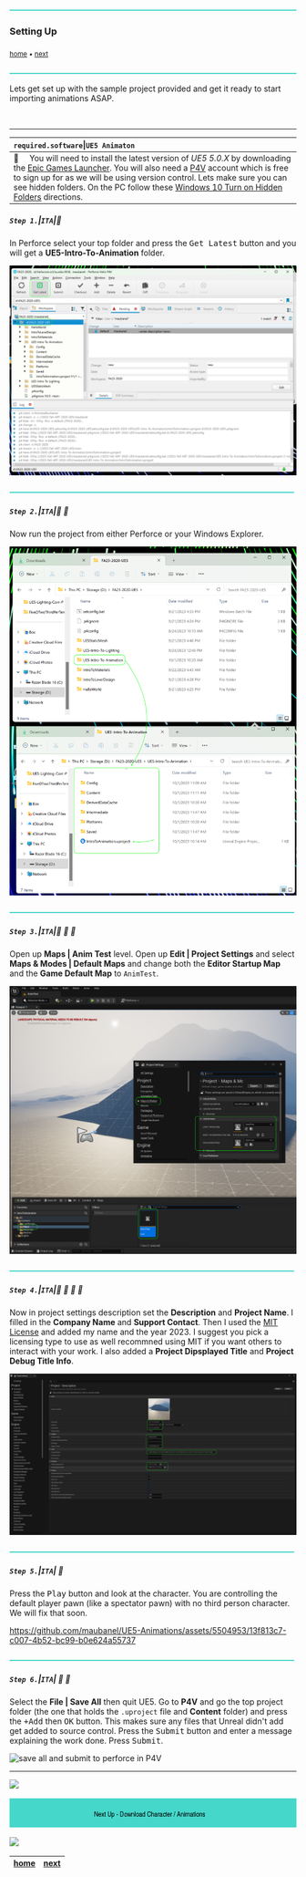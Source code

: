 ![](../images/line3.png)

### Setting Up

<sub>[home](../README.md#user-content-ue4-animations) • [next](../character-anim/README.md#user-content-download-character--animations)</sub>

![](../images/line3.png)

Lets get set up with the sample project provided and get it ready to start importing animations ASAP.

<br>

---

| `required.software`\|`UE5 Animaton`| 
| :--- |
| :floppy_disk: &nbsp; &nbsp; You will need to install the latest version of _UE5 5.0.X_ by downloading the [Epic Games Launcher](https://www.epicgames.com/store/en-US/download). You will also need a [P4V](https://www.perforce.com/downloads/helix-visual-client-p4v) account which is free to sign up for as we will be using version control. Lets make sure you can see hidden folders. On the PC follow these [Windows 10 Turn on Hidden Folders](https://support.microsoft.com/en-us/help/4028316/windows-view-hidden-files-and-folders-in-windows-10) directions.|

##### `Step 1.`\|`ITA`|:small_blue_diamond:

In Perforce select your top folder and press the <kbd>Get Latest</kbd> button and you will get a **UE5-Intro-To-Animation** folder.

![download starter project](images/getLatest.png)

![](../images/line2.png)

##### `Step 2.`\|`ITA`|:small_blue_diamond: :small_blue_diamond: 

Now run the project from either Perforce or your Windows Explorer.

![unzip and rename folder](images/p4AnimationFiles.png)

![](../images/line2.png)

##### `Step 3.`\|`ITA`|:small_blue_diamond: :small_blue_diamond: :small_blue_diamond:

Open up **Maps | Anim Test** level. Open up **Edit | Project Settings** and select **Maps & Modes | Default Maps** and change both the **Editor Startup Map** and the **Game Default Map** to `AnimTest`.

![delete git files](images/defaultLevel.png)

![](../images/line2.png)

##### `Step 4.`\|`ITA`|:small_blue_diamond: :small_blue_diamond: :small_blue_diamond: :small_blue_diamond:

Now in project settings description set the **Description** and **Project Name**.  I filled in the **Company Name** and **Support Contact**.  Then I used the [MIT License](https://opensource.org/license/mit/) and added my name and the year 2023.  I suggest you pick a licensing type to use as well recommned using MIT if you want others to interact with your work.  I also added a **Project Dipsplayed Title** and **Project Debug Title Info**. 

![delete git files](images/projectSettingsSetup.png)

![](../images/line2.png)

##### `Step 5.`\|`ITA`| :small_orange_diamond:

Press the <kbd>Play</kbd> button and look at the character.  You are controlling the default player pawn (like a spectator pawn) with no third person character.  We will fix that soon.

https://github.com/maubanel/UE5-Animations/assets/5504953/13f813c7-c007-4b52-bc99-b0e624a55737

![](../images/line2.png)

##### `Step 6.`\|`ITA`| :small_orange_diamond: :small_blue_diamond:

Select the **File | Save All** then quit UE5.   Go to **P4V** and go the top project folder (the one that holds the `.uproject` file and **Content** folder) and press the <kbd>+Add</kbd> then <kbd>OK</kbd> button.  This makes sure any files that Unreal didn't add get added to source control. Press the <kbd>Submit</kbd> button and enter a message explaining the work done.  Press <kbd>Submit</kbd>.

![save all and submit to perforce in P4V](images/submitP4.png)
___

![](../images/line1.png)

<!-- <img src="https://via.placeholder.com/1000x100/45D7CA/000000/?text=Next Up - Download Character / Animations"> -->
![next up next tile](images/banner.png)

![](../images/line1.png)

| [home](../README.md#user-content-ue4-animations) | [next](../character-anim/README.md#user-content-download-character--animations)|
|---|---|
